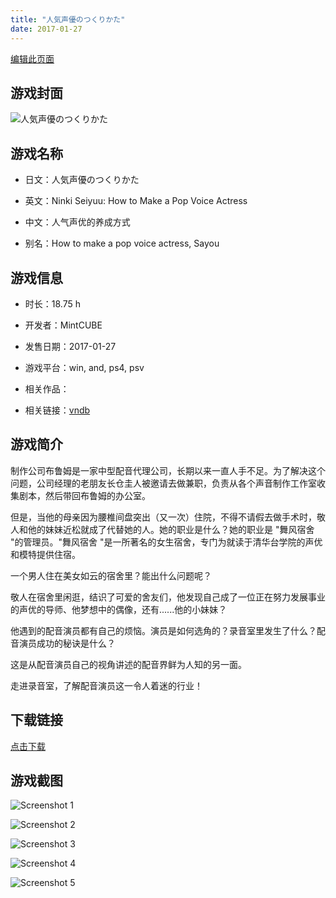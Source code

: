 ```yaml
---
title: "人気声優のつくりかた"
date: 2017-01-27
---
```

[编辑此页面](https://github.com/ACG-3/ADV3-source/blob/main/source/_posts/%E4%BA%BA%E6%B0%97%E5%A3%B0%E5%84%AA%E3%81%AE%E3%81%A4%E3%81%8F%E3%82%8A%E3%81%8B%E3%81%9F.md)

## 游戏封面

![人気声優のつくりかた](https%3A//pan.timero.xyz/onedrive/img_lib_001/%E4%BA%BA%E6%B0%97%E5%A3%B0%E5%84%AA%E3%81%AE%E3%81%A4%E3%81%8F%E3%82%8A%E3%81%8B%E3%81%9F_cover.avif)


## 游戏名称

- 日文：人気声優のつくりかた
- 英文：Ninki Seiyuu: How to Make a Pop Voice Actress
- 中文：人气声优的养成方式

- 别名：How to make a pop voice actress, Sayou


## 游戏信息

- 时长：18.75 h
- 开发者：MintCUBE
- 发售日期：2017-01-27
- 游戏平台：win, and, ps4, psv
- 相关作品：

- 相关链接：[vndb](https://vndb.org/v20148)


## 游戏简介

制作公司布鲁姆是一家中型配音代理公司，长期以来一直人手不足。为了解决这个问题，公司经理的老朋友长仓圭人被邀请去做兼职，负责从各个声音制作工作室收集剧本，然后带回布鲁姆的办公室。

但是，当他的母亲因为腰椎间盘突出（又一次）住院，不得不请假去做手术时，敬人和他的妹妹近松就成了代替她的人。她的职业是什么？她的职业是 "舞风宿舍 "的管理员。"舞风宿舍 "是一所著名的女生宿舍，专门为就读于清华台学院的声优和模特提供住宿。

一个男人住在美女如云的宿舍里？能出什么问题呢？

敬人在宿舍里闲逛，结识了可爱的舍友们，他发现自己成了一位正在努力发展事业的声优的导师、他梦想中的偶像，还有......他的小妹妹？

他遇到的配音演员都有自己的烦恼。演员是如何选角的？录音室里发生了什么？配音演员成功的秘诀是什么？

这是从配音演员自己的视角讲述的配音界鲜为人知的另一面。

走进录音室，了解配音演员这一令人着迷的行业！




## 下载链接

[点击下载](https://pan.timero.xyz/onedrive/adv_lib_001/%E4%BA%BA%E6%B0%97%E5%A3%B0%E5%84%AA%E3%81%AE%E3%81%A4%E3%81%8F%E3%82%8A%E3%81%8B%E3%81%9F)


## 游戏截图


![Screenshot 1](https%3A//pan.timero.xyz/onedrive/img_lib_001/%E4%BA%BA%E6%B0%97%E5%A3%B0%E5%84%AA%E3%81%AE%E3%81%A4%E3%81%8F%E3%82%8A%E3%81%8B%E3%81%9F_Screenshot_1.avif)

![Screenshot 2](https%3A//pan.timero.xyz/onedrive/img_lib_001/%E4%BA%BA%E6%B0%97%E5%A3%B0%E5%84%AA%E3%81%AE%E3%81%A4%E3%81%8F%E3%82%8A%E3%81%8B%E3%81%9F_Screenshot_2.avif)

![Screenshot 3](https%3A//pan.timero.xyz/onedrive/img_lib_001/%E4%BA%BA%E6%B0%97%E5%A3%B0%E5%84%AA%E3%81%AE%E3%81%A4%E3%81%8F%E3%82%8A%E3%81%8B%E3%81%9F_Screenshot_3.avif)

![Screenshot 4](https%3A//pan.timero.xyz/onedrive/img_lib_001/%E4%BA%BA%E6%B0%97%E5%A3%B0%E5%84%AA%E3%81%AE%E3%81%A4%E3%81%8F%E3%82%8A%E3%81%8B%E3%81%9F_Screenshot_4.avif)

![Screenshot 5](https%3A//pan.timero.xyz/onedrive/img_lib_001/%E4%BA%BA%E6%B0%97%E5%A3%B0%E5%84%AA%E3%81%AE%E3%81%A4%E3%81%8F%E3%82%8A%E3%81%8B%E3%81%9F_Screenshot_5.avif)


